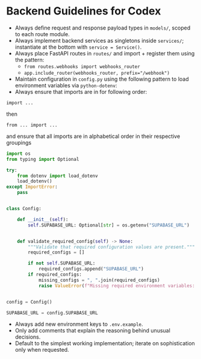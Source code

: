 # Backend Guidelines for Codex

- Always define request and response payload types in `models/`, scoped to each route module.
- Always implement backend services as singletons inside `services/`; instantiate at the bottom with `service = Service()`.
- Always place FastAPI routes in `routes/` and import + register them using the pattern:
  - `from routes.webhooks import webhooks_router`
  - `app.include_router(webhooks_router, prefix="/webhook")`
- Maintain configuration in `config.py` using the following pattern to load environment variables via `python-dotenv`:
- Always ensure that imports are in for following order:

```
import ...
```

then 

```
from ... import ...
```

and ensure that all imports are in alphabetical order in their respective groupings

```python
import os
from typing import Optional

try:
    from dotenv import load_dotenv
    load_dotenv()
except ImportError:
    pass


class Config:

    def __init__(self):
        self.SUPABASE_URL: Optional[str] = os.getenv("SUPABASE_URL")


    def validate_required_config(self) -> None:
        """Validate that required configuration values are present."""
        required_configs = []

        if not self.SUPABASE_URL:
            required_configs.append("SUPABASE_URL")
        if required_configs:
            missing_configs = ", ".join(required_configs)
            raise ValueError(f"Missing required environment variables: {missing_configs}")


config = Config()

SUPABASE_URL = config.SUPABASE_URL
```

- Always add new environment keys to `.env.example`.
- Only add comments that explain the reasoning behind unusual decisions.
- Default to the simplest working implementation; iterate on sophistication only when requested.
